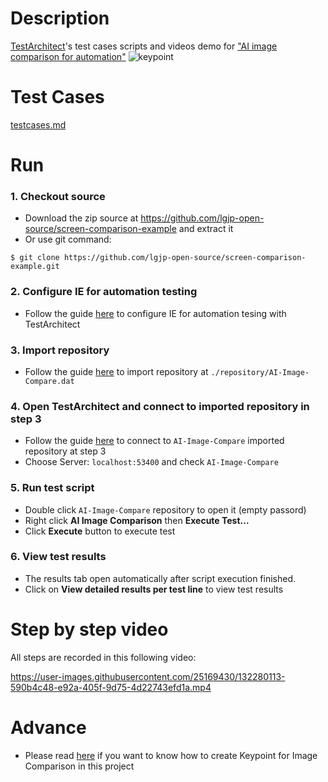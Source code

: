 # Description
[TestArchitect](https://www.testarchitect.com/)'s test cases scripts and videos demo for ["AI image comparison for automation"](https://www.logigear.jp/ai_compare/)
![keypoint](https://user-images.githubusercontent.com/25169430/132503624-b14345fb-0b39-4aa4-a268-062e6a8ef061.png)

# Test Cases
[testcases.md](./testcases.md)

# Run
### 1. Checkout source 
   - Download the zip source at https://github.com/lgjp-open-source/screen-comparison-example and extract it
   - Or use git command: 
   ```console
   $ git clone https://github.com/lgjp-open-source/screen-comparison-example.git
   ```

### 2. Configure IE for automation testing
- Follow the guide [here](https://docs.testarchitect.com/automation-guide/application-testing/testing-web-and-ria-applications/testing-web-applications/automated-web-testing-with-non-webdriver/preparing-web-browsers/preparing-internet-explorer-for-web-testing/advanced-settings/) to configure IE for automation tesing with TestArchitect

### 3. Import repository 
- Follow the guide [here](https://docs.testarchitect.com/administration-guide/repository-server-management/exporting-importing-repositories/importing-repositories/) to import repository at `./repository/AI-Image-Compare.dat` 

### 4. Open TestArchitect and connect to imported repository in step 3
- Follow the guide [here](https://docs.testarchitect.com/user-guide/getting-started/working-with-repositories/connecting-to-a-repository/?hl=connect%20repository#main-container-page) to connect to `AI-Image-Compare` imported repository at step 3
- Choose  Server: `localhost:53400` and check `AI-Image-Compare`

### 5. Run test script
- Double click `AI-Image-Compare` repository to open it (empty passord)
- Right click **AI Image Comparison** then **Execute Test...**
- Click **Execute** button to execute test

### 6. View test results
- The results tab open automatically after script execution finished.
- Click on **View detailed results per test line** to view test results

# Step by step video
All steps are recorded in this following video:


https://user-images.githubusercontent.com/25169430/132280113-590b4c48-e92a-405f-9d75-4d22743efd1a.mp4


   
# Advance
- Please read [here](./keypoint.md) if you want to know how to create Keypoint for Image Comparison in this project
